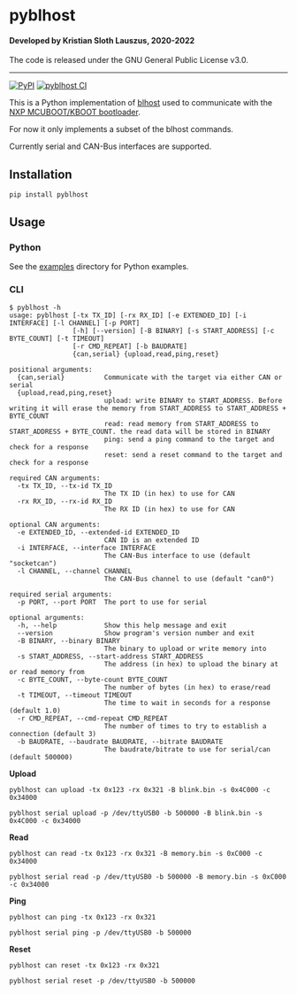 # pyblhost

#### Developed by Kristian Sloth Lauszus, 2020-2022

The code is released under the GNU General Public License v3.0.
_________
[![PyPI](https://img.shields.io/pypi/v/pyblhost.svg)](https://pypi.org/project/pyblhost)
[![pyblhost CI](https://github.com/Lauszus/pyblhost/actions/workflows/build.yml/badge.svg)](https://github.com/Lauszus/pyblhost/actions/workflows/build.yml)

This is a Python implementation of [blhost](https://github.com/Lauszus/blhost) used to communicate with the [NXP MCUBOOT/KBOOT bootloader](https://www.nxp.com/design/software/development-software/mcuxpresso-software-and-tools-/mcuboot-mcu-bootloader-for-nxp-microcontrollers:MCUBOOT).

For now it only implements a subset of the blhost commands.

Currently serial and CAN-Bus interfaces are supported.

## Installation

```
pip install pyblhost
```

## Usage

### Python

See the [examples](examples) directory for Python examples.

### CLI

```
$ pyblhost -h
usage: pyblhost [-tx TX_ID] [-rx RX_ID] [-e EXTENDED_ID] [-i INTERFACE] [-l CHANNEL] [-p PORT]
                [-h] [--version] [-B BINARY] [-s START_ADDRESS] [-c BYTE_COUNT] [-t TIMEOUT]
                [-r CMD_REPEAT] [-b BAUDRATE]
                {can,serial} {upload,read,ping,reset}

positional arguments:
  {can,serial}          Communicate with the target via either CAN or serial
  {upload,read,ping,reset}
                        upload: write BINARY to START_ADDRESS. Before writing it will erase the memory from START_ADDRESS to START_ADDRESS + BYTE_COUNT
                        read: read memory from START_ADDRESS to START_ADDRESS + BYTE_COUNT. the read data will be stored in BINARY
                        ping: send a ping command to the target and check for a response
                        reset: send a reset command to the target and check for a response

required CAN arguments:
  -tx TX_ID, --tx-id TX_ID
                        The TX ID (in hex) to use for CAN
  -rx RX_ID, --rx-id RX_ID
                        The RX ID (in hex) to use for CAN

optional CAN arguments:
  -e EXTENDED_ID, --extended-id EXTENDED_ID
                        CAN ID is an extended ID
  -i INTERFACE, --interface INTERFACE
                        The CAN-Bus interface to use (default "socketcan")
  -l CHANNEL, --channel CHANNEL
                        The CAN-Bus channel to use (default "can0")

required serial arguments:
  -p PORT, --port PORT  The port to use for serial

optional arguments:
  -h, --help            Show this help message and exit
  --version             Show program's version number and exit
  -B BINARY, --binary BINARY
                        The binary to upload or write memory into
  -s START_ADDRESS, --start-address START_ADDRESS
                        The address (in hex) to upload the binary at or read memory from
  -c BYTE_COUNT, --byte-count BYTE_COUNT
                        The number of bytes (in hex) to erase/read
  -t TIMEOUT, --timeout TIMEOUT
                        The time to wait in seconds for a response (default 1.0)
  -r CMD_REPEAT, --cmd-repeat CMD_REPEAT
                        The number of times to try to establish a connection (default 3)
  -b BAUDRATE, --baudrate BAUDRATE, --bitrate BAUDRATE
                        The baudrate/bitrate to use for serial/can (default 500000)
```

__Upload__

```
pyblhost can upload -tx 0x123 -rx 0x321 -B blink.bin -s 0x4C000 -c 0x34000
```

```
pyblhost serial upload -p /dev/ttyUSB0 -b 500000 -B blink.bin -s 0x4C000 -c 0x34000
```

__Read__

```
pyblhost can read -tx 0x123 -rx 0x321 -B memory.bin -s 0xC000 -c 0x34000
```

```
pyblhost serial read -p /dev/ttyUSB0 -b 500000 -B memory.bin -s 0xC000 -c 0x34000
```

__Ping__

```
pyblhost can ping -tx 0x123 -rx 0x321
```

```
pyblhost serial ping -p /dev/ttyUSB0 -b 500000
```

__Reset__

```
pyblhost can reset -tx 0x123 -rx 0x321
```

```
pyblhost serial reset -p /dev/ttyUSB0 -b 500000
```
